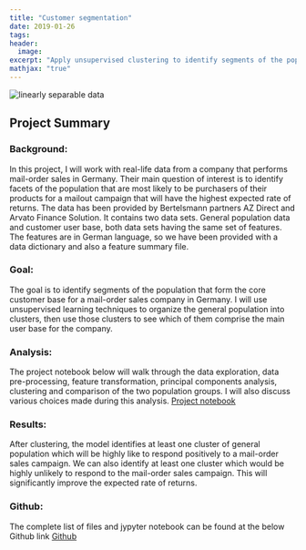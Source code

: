 ```yaml
---
title: "Customer segmentation"
date: 2019-01-26
tags:
header:
  image:
excerpt: "Apply unsupervised clustering to identify segments of the population that form the core customer base for a mail-order sales company in Germany"
mathjax: "true"
---
```


<img src="{{ site.url }}{{ site.baseurl }}/images/Segmentation/Customer_Segmentation.jpg" alt="linearly separable data">

## Project Summary

### Background:
In this project, I will work with real-life data from a company that performs mail-order sales in Germany. Their main question of interest is to identify facets of the population that are most likely to be purchasers of their products for a mailout campaign that will have the highest expected rate of returns. The data has been provided by Bertelsmann partners AZ Direct and Arvato Finance Solution. It contains two data sets. General population data and customer user base, both data sets having the same set of features. The features are in German language, so we have been provided with a data dictionary and also a feature summary file.

### Goal:
The goal is to identify segments of the population that form the core customer base for a mail-order sales company in Germany.  I will use unsupervised learning techniques to organize the general population into clusters, then use those clusters to see which of them comprise the main user base for the company.

### Analysis:
The project notebook below will walk through the data exploration, data pre-processing, feature transformation, principal components analysis, clustering and comparison of the two population groups. I will also discuss various choices made during this analysis.
[Project notebook](https://fk85-portfolio.s3.us-east-2.amazonaws.com/Identify_Customer_Segments.html)

### Results:
After clustering, the model identifies at least one cluster of general population which will be highly like to respond positively to a mail-order sales campaign. We can also identify at least one cluster which would be highly unlikely to respond to the mail-order sales campaign. This will significantly improve the expected rate of returns.

### Github:
The complete list of files and jypyter notebook can be found at the below Github link
[Github](https://github.com/FK85/customer-segmentation)
